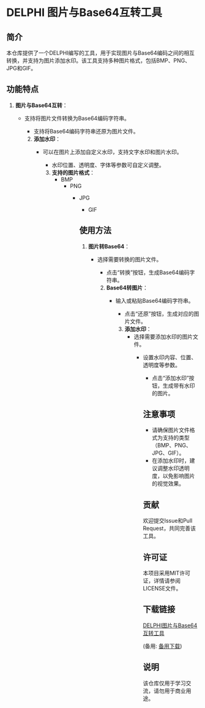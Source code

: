 # DELPHI 图片与Base64互转工具

## 简介
本仓库提供了一个DELPHI编写的工具，用于实现图片与Base64编码之间的相互转换，并支持为图片添加水印。该工具支持多种图片格式，包括BMP、PNG、JPG和GIF。

## 功能特点
1. **图片与Base64互转**：
   - 支持将图片文件转换为Base64编码字符串。
      - 支持将Base64编码字符串还原为图片文件。

      2. **添加水印**：
         - 可以在图片上添加自定义水印，支持文字水印和图片水印。
            - 水印位置、透明度、字体等参数可自定义调整。

            3. **支持的图片格式**：
               - BMP
                  - PNG
                     - JPG
                        - GIF

                        ## 使用方法
                        1. **图片转Base64**：
                           - 选择需要转换的图片文件。
                              - 点击“转换”按钮，生成Base64编码字符串。

                              2. **Base64转图片**：
                                 - 输入或粘贴Base64编码字符串。
                                    - 点击“还原”按钮，生成对应的图片文件。

                                    3. **添加水印**：
                                       - 选择需要添加水印的图片文件。
                                          - 设置水印内容、位置、透明度等参数。
                                             - 点击“添加水印”按钮，生成带有水印的图片。

                                             ## 注意事项
                                             - 请确保图片文件格式为支持的类型（BMP、PNG、JPG、GIF）。
                                             - 在添加水印时，建议调整水印透明度，以免影响图片的视觉效果。

                                             ## 贡献
                                             欢迎提交Issue和Pull Request，共同完善该工具。

                                             ## 许可证
                                             本项目采用MIT许可证，详情请参阅LICENSE文件。

                                             ## 下载链接
                                             [DELPHI图片与Base64互转工具](https://pan.quark.cn/s/a4a01b8ee0ab) 

                                             (备用: [备用下载](https://pan.baidu.com/s/1C2DmWHmwicVkCru-QLjFEQ?pwd=1234))

                                             ## 说明

                                             该仓库仅用于学习交流，请勿用于商业用途。
